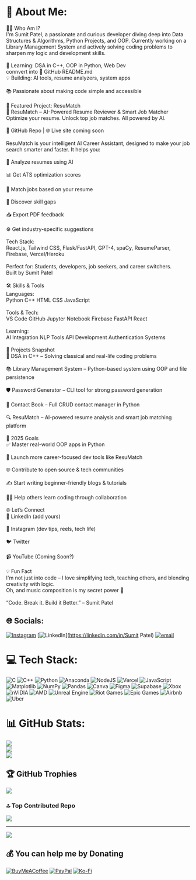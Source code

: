 
# 💫 About Me:
👨‍💻 Who Am I?<br>I'm Sumit Patel, a passionate and curious developer diving deep into Data Structures & Algorithms, Python Projects, and OOP. Currently working on a Library Management System and actively solving coding problems to sharpen my logic and development skills.<br><br>🎯 Learning: DSA in C++, OOP in Python, Web Dev<br>connvert into 📘 GitHub README.md<br>💡 Building: AI tools, resume analyzers, system apps<br><br>📚 Passionate about making code simple and accessible<br><br>🚀 Featured Project: ResuMatch<br>🎯 ResuMatch – AI-Powered Resume Reviewer & Smart Job Matcher<br>Optimize your resume. Unlock top job matches. All powered by AI.<br><br>🔗 GitHub Repo | 🌐 Live site coming soon<br><br>ResuMatch is your intelligent AI Career Assistant, designed to make your job search smarter and faster. It helps you:<br><br>📄 Analyze resumes using AI<br><br>📊 Get ATS optimization scores<br><br>🎯 Match jobs based on your resume<br><br>🧠 Discover skill gaps<br><br>📥 Export PDF feedback<br><br>⚙️ Get industry-specific suggestions<br><br>Tech Stack:<br>React.js, Tailwind CSS, Flask/FastAPI, GPT-4, spaCy, ResumeParser, Firebase, Vercel/Heroku<br><br>Perfect for: Students, developers, job seekers, and career switchers.<br>Built by Sumit Patel<br><br>🛠️ Skills & Tools<br>Languages:<br>Python C++ HTML CSS JavaScript<br><br>Tools & Tech:<br>VS Code GitHub Jupyter Notebook Firebase FastAPI React<br><br>Learning:<br>AI Integration NLP Tools API Development Authentication Systems<br><br>📘 Projects Snapshot<br>🧠 DSA in C++ – Solving classical and real-life coding problems<br><br>📚 Library Management System – Python-based system using OOP and file persistence<br><br>🛡️ Password Generator – CLI tool for strong password generation<br><br>📇 Contact Book – Full CRUD contact manager in Python<br><br>🔍 ResuMatch – AI-powered resume analysis and smart job matching platform<br><br>🎯 2025 Goals<br>✅ Master real-world OOP apps in Python<br><br>📘 Launch more career-focused dev tools like ResuMatch<br><br>🌐 Contribute to open source & tech communities<br><br>✍️ Start writing beginner-friendly blogs & tutorials<br><br>👨‍🏫 Help others learn coding through collaboration<br><br>🌐 Let’s Connect<br>🔗 LinkedIn (add yours)<br><br>📸 Instagram (dev tips, reels, tech life)<br><br>🐦 Twitter<br><br>📹 YouTube (Coming Soon?)<br><br>💡 Fun Fact<br>I'm not just into code – I love simplifying tech, teaching others, and blending creativity with logic.<br>Oh, and music composition is my secret power 🎼<br><br>“Code. Break it. Build it Better.” – Sumit Patel


## 🌐 Socials:
[![Instagram](https://img.shields.io/badge/Instagram-%23E4405F.svg?logo=Instagram&logoColor=white)](https://instagram.com/_sumit_231305) [![LinkedIn](https://img.shields.io/badge/LinkedIn-%230077B5.svg?logo=linkedin&logoColor=white)](https://linkedin.com/in/Sumit Patel) [![email](https://img.shields.io/badge/Email-D14836?logo=gmail&logoColor=white)](mailto:Vinay22patel22@gmail.com) 

# 💻 Tech Stack:
![C](https://img.shields.io/badge/c-%2300599C.svg?style=for-the-badge&logo=c&logoColor=white) ![C++](https://img.shields.io/badge/c++-%2300599C.svg?style=for-the-badge&logo=c%2B%2B&logoColor=white) ![Python](https://img.shields.io/badge/python-3670A0?style=for-the-badge&logo=python&logoColor=ffdd54) ![Anaconda](https://img.shields.io/badge/Anaconda-%2344A833.svg?style=for-the-badge&logo=anaconda&logoColor=white) ![NodeJS](https://img.shields.io/badge/node.js-6DA55F?style=for-the-badge&logo=node.js&logoColor=white) ![Vercel](https://img.shields.io/badge/vercel-%23000000.svg?style=for-the-badge&logo=vercel&logoColor=white) ![JavaScript](https://img.shields.io/badge/javascript-%23323330.svg?style=for-the-badge&logo=javascript&logoColor=%23F7DF1E) ![Matplotlib](https://img.shields.io/badge/Matplotlib-%23ffffff.svg?style=for-the-badge&logo=Matplotlib&logoColor=black) ![NumPy](https://img.shields.io/badge/numpy-%23013243.svg?style=for-the-badge&logo=numpy&logoColor=white) ![Pandas](https://img.shields.io/badge/pandas-%23150458.svg?style=for-the-badge&logo=pandas&logoColor=white) ![Canva](https://img.shields.io/badge/Canva-%2300C4CC.svg?style=for-the-badge&logo=Canva&logoColor=white) ![Figma](https://img.shields.io/badge/figma-%23F24E1E.svg?style=for-the-badge&logo=figma&logoColor=white) ![Supabase](https://img.shields.io/badge/Supabase-3ECF8E?style=for-the-badge&logo=supabase&logoColor=white) ![Xbox](https://img.shields.io/badge/xbox-%23107C10.svg?style=for-the-badge&logo=xbox&logoColor=white) ![nVIDIA](https://img.shields.io/badge/nVIDIA-%2376B900.svg?style=for-the-badge&logo=nVIDIA&logoColor=white) ![AMD](https://img.shields.io/badge/AMD-%23000000.svg?style=for-the-badge&logo=amd&logoColor=white) ![Unreal Engine](https://img.shields.io/badge/unrealengine-%23313131.svg?style=for-the-badge&logo=unrealengine&logoColor=white) ![Riot Games](https://img.shields.io/badge/riotgames-D32936.svg?style=for-the-badge&logo=riotgames&logoColor=white) ![Epic Games](https://img.shields.io/badge/epicgames-%23313131.svg?style=for-the-badge&logo=epicgames&logoColor=white) ![Airbnb](https://img.shields.io/badge/Airbnb-%23ff5a5f.svg?style=for-the-badge&logo=Airbnb&logoColor=white) ![Uber](https://img.shields.io/badge/Uber-%23000000.svg?style=for-the-badge&logo=Uber&logoColor=white)
# 📊 GitHub Stats:
![](https://github-readme-stats.vercel.app/api?username=HaCkErX2313&theme=dark&hide_border=false&include_all_commits=false&count_private=false)<br/>
![](https://nirzak-streak-stats.vercel.app/?user=HaCkErX2313&theme=dark&hide_border=false)<br/>
![](https://github-readme-stats.vercel.app/api/top-langs/?username=HaCkErX2313&theme=dark&hide_border=false&include_all_commits=false&count_private=false&layout=compact)

## 🏆 GitHub Trophies
![](https://github-profile-trophy.vercel.app/?username=HaCkErX2313&theme=dark&no-frame=false&no-bg=true&margin-w=4)

### 🔝 Top Contributed Repo
![](https://github-contributor-stats.vercel.app/api?username=HaCkErX2313&limit=5&theme=dark&combine_all_yearly_contributions=true)

---
[![](https://visitcount.itsvg.in/api?id=HaCkErX2313&icon=2&color=0)](https://visitcount.itsvg.in)

  ## 💰 You can help me by Donating
  [![BuyMeACoffee](https://img.shields.io/badge/Buy%20Me%20a%20Coffee-ffdd00?style=for-the-badge&logo=buy-me-a-coffee&logoColor=black)](https://buymeacoffee.com/Sumit) [![PayPal](https://img.shields.io/badge/PayPal-00457C?style=for-the-badge&logo=paypal&logoColor=white)](https://paypal.me/Sumit) [![Ko-Fi](https://img.shields.io/badge/Ko--fi-F16061?style=for-the-badge&logo=ko-fi&logoColor=white)](https://ko-fi.com/Sumit) 

  
<!-- Proudly created with GPRM ( https://gprm.itsvg.in ) -->
